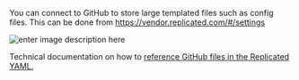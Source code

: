 <p>You can connect to GitHub to store large templated files such as config files. This can be done from <a href="https://vendor.replicated.com/#/settings">https://vendor.replicated.com/#/settings</a></p>
<p><img src="https://i.imgur.com/8XKG6e8.png" alt="enter image description here"></p>
<p>Technical documentation on how to <a href="http://docs.replicated.com/v1.0/docs/components-and-containers#section-github-reference">reference GitHub files in the Replicated YAML.</a></p>